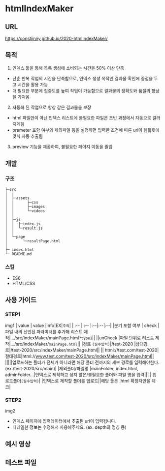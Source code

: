 # htmlIndexMaker

## URL

https://constjinny.github.io/2020-htmlIndexMaker/

## 목적

1. 인덱스 툴을 통해 목록 생성에 소비되는 시간을 50% 이상 단축

- 단순 반복 작업의 시간을 단축함으로, 인덱스 생성 목적인 결과물 확인에 중점을 두고 시간을 활용 가능
- 더 필요한 부분에 집중도를 높여 작업이 가능함으로 결과물의 정확도와 품질의 향상을 가져옴

2. 자동화 된 작업으로 항상 같은 결과물을 보장

- html 파일만이 아닌 인덱스 리스트에 불필요한 파일은 초반 과정에서 자동으로 걸러지게됨
- prameter 포함 여부와 제외파일 등을 설정하면 입력한 조건에 따른 url이 템플릿에 맞춰 자동 추출됨

3. preview 기능을 제공하여, 불필요한 페이지 이동을 줄임

## 개발

### 구조

```
├─src
│  │
│  ├─assets
│  │      ├─css
│  │      ├─images
│  │      └─videos
│  │
│  ├─js
│  │  ├─index.js
│  │  └─result.js
│  │
│  └─page
│       └─resultPage.html
│
├─ index.html
└─ README.md
```

### 스킬

- ES6
- HTML/CSS

## 사용 가이드

### STEP1

img1
| value | value |info|EX|`주의`|
| :-- | :-- |:--|:--|:--|
|분기 포함 여부 | check |파일 내의 선언된 파라미터를 추가해 리스트 제작|.../src/indexMaker/mainPage.html`?type1`||
||unCheck |파일 단위로 리스트 제작|.../src/indexMaker/`mainPage.html`||
|경로 `(필수입력)`|/test-2020 |상대경로|/test-2020/src/indexMaker/mainPage.html||
|| html://test.com/test-2020|절대경로|html://www.test.com/test-2020/src/indexMaker/mainPage.html||
|||||업로드하는 폴더가 전체가 아니라면 해당 폴더 전까지의 세부 경로를 입력해야한다. (ex./test-2020/src/main)|
|제외폴더/파일명 |mainFolder, index.html, adminFolder...|인덱스로 제작하고 싶지 않은/불필요한 폴더와 파일 명을 입력|||
| 업로드폴더`(필수입력)`| |인덱스로 제작할 폴더를 업로드||해당 툴은 .html 확장자만을 체크|

### STEP2

img2

- 인덱스 페이지에 입력데이터에서 추출된 url이 입력됩니다.
- 디테일한 정보는 수정해서 사용해주세요. (ex. depth의 명칭 등)

## 예시 영상

## 테스트 파일
